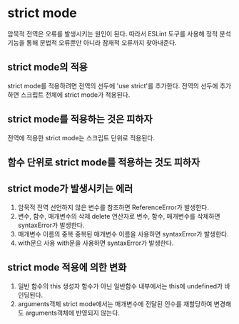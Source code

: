 # strict mode
암묵적 전역은 오류를 발생시키는 원인이 된다. 따라서 ESLint 도구를 사용해 정적 분석 기능을 통해 문법적 오류뿐만 아니라 잠재적 오류까지 찾아내준다.

## strict mode의 적용
strict mode를 적용하려면 전역의 선두에 'use strict'를 추가한다. 전역의 선두에 추가하면 스크립트 전체에 strict mode가 적용된다. 

## strict mode를 적용하는 것은 피하자
전역에 적용한 strict mode는 스크립트 단위로 적용된다. 
## 함수 단위로 strict mode를 적용하는 것도 피하자


## strict mode가 발생시키는 에러
1. 암묵적 전역
선언하지 않은 변수를 참조하면 ReferenceError가 발생한다. 
2. 변수, 함수, 매개변수의 삭제
delete 연산자로 변수, 함수, 매개변수를 삭제하면 syntaxError가 발생한다. 
3. 매개변수 이름의 중복
중복된 매개변수 이름을 사용하면 syntaxError가 발생한다. 
4. with문으 사용
with문을 사용하면 syntaxError가 발생한다. 

## strict mode 적용에 의한 변화
1. 일반 함수의 this
생성자 함수가 아닌 일반함수 내부에서는 this에 undefined가 바인딩된다. 
2. arguments객체
strict mode에서는 매개변수에 전달된 인수를 재할당하여 변경해도 arguments객체에 반영되지 않는다. 